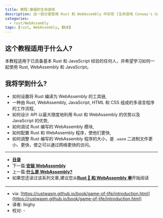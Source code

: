 ```yaml
---
title: 教程:康威的生命游戏
description: 这一部分是使用 Rust 和 WebAssembly 中实现 [生命游戏 Conway's Game of Life](https://en.wikipedia.org/wiki/Conway%27s_Game_of_Life) 的教程。
categories:
  - rust/WebAssembly
tags: [rust, WebAssembly, 翻译]
---
```


## 这个教程适用于什么人?

本教程适用于已具备基本 Rust 和 JavaScript 经验的任何人，并希望学习如何一起使用 Rust, WebAssembly 和 JavaScript。

## 我将学到什么?

- 如何设置将 Rust 编译为 WebAssembly 的工具链,
- 一种由 Rust, WebAssembly, JavaScript, HTML 和 CSS 组成的多语言程序的工作流程,
- 如何设计 API 以最大限度地利用 Rust 和 WebAssembly 的优势以及 JavaScript 的优势,
- 如何调试 Rust 编写的 WebAssembly 模块,
- 如何配置 Rust 和 WebAssembly 程序，使他们更快,
- 如何调整 Rust 编写的 WebAssembly 程序的大小，是 `.wasm` 二进制文件更小、更快，使之可以通过网络更快的访问。

---

- [**目录**](/rust/webassembly/2019/08/22/WebAssembly之书目录)
- 下一篇:[**安装 WebAssembly**](/rust/webassembly/2019/07/11/安装WebAssembly/)
- 上一篇:[**什么是 WebAssembly?**](/rust/webassembly/2019/07/09/什么是WebAssembly/)
- 如果您还读过该系列文章,建议您从[**Rust 🦀 和 WebAssembly 🕸**](/rust/webassembly/2019/07/07/rust-和-WebAssembly/)开始阅读

---

- via: [https://rustwasm.github.io/book/game-of-life/introduction.html](https://rustwasm.github.io/book/game-of-life/introduction.html)
- 译者: lkighy
- 校对: -
